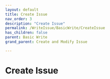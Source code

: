 ```yaml
---
layout: default
title: Create Issue
nav_order: 3
description: "Create Issue"
permalink: /WriteIssue/BasicWrite/CreateIssue
has_children: false
parent: Basic Write
grand_parent: Create and Modify Issue

---
```


#  Create Issue
 